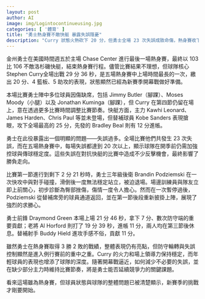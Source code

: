 ```yaml
---
layout: post
author: AI
image: img/Logintocontinueusing.jpg
categories: [ '體育' ]
title: "勇士熱身賽不敵快艇 暴露失誤隱憂"  
description: "Curry 狀態火熱砍下 20 分，但勇士全場 23 次失誤成致命傷，熱身賽收下 3 勝 2 敗，新賽季控球與防守成關鍵課題"  "
---
```

金州勇士在美國時間週五於主場 Chase Center 進行最後一場熱身賽，最終以 103 比 106 不敵洛杉磯快艇，結束熱身賽行程。儘管比賽結果不理想，但球隊核心 Stephen Curry全場出戰 29 分 36 秒，是五場熱身賽中上場時間最長的一次，繳出 20 分、4 籃板、5 助攻的表現，狀態顯然已經為新賽季開幕戰做好準備。  

本場比賽勇士陣中多位球員因傷缺席，包括 Jimmy Butler（腳踝）、Moses Moody（小腿）以及 Jonathan Kuminga（腳踝），但 Curry 在第四節仍留在場上，意在透過更多比賽時間調整比賽節奏。快艇方面，主力 Kawhi Leonard、James Harden、Chris Paul 等並未登場，但替補球員 Kobe Sanders 表現搶眼，攻下全場最高的 25 分，先發的 Bradley Beal 則有 12 分進帳。  

勇士在此役暴露出一個明顯的問題——失誤過多。全場比賽他們共發生 23 次失誤，而在五場熱身賽中，每場失誤都達到 20 次以上，顯示球隊在開季前仍需加強控球與傳球穩定度。這些失誤在對抗快艇的比賽中造成不少反擊機會，最終影響了勝負走向。  

比賽第一節進行到剩下 2 分 21 秒時，勇士三年級後衛 Brandin Podziemski 在一次快攻中與對手碰撞，滑倒後一度無法穩定站立，被迫退場。場邊訓練員與隊友立即上前關心，初步診斷為臀部挫傷，傷情一度令人擔心。然而在一次暫停過後，Podziemski 從替補席旁的球員通道返回，並在第一節後段重新披掛上陣，展現了強烈的求勝心。  

勇士前鋒 Draymond Green 本場上場 21 分 46 秒，拿下 7 分、數次防守端的重要貢獻；老將 Al Horford 則打了 19 分 39 秒，進帳 11 分，兩人均在第三節後休息。替補射手 Buddy Hield 進攻手感不俗，貢獻 11 分。  

雖然勇士在熱身賽取得 3 勝 2 敗的戰績，整體表現仍有亮點，但防守輪轉與失誤控制顯然是進入例行賽前的重中之重。Curry 的火力和場上領導力保持穩定，而年輕球員的表現也增添了球隊的深度。隨著開幕戰逼近，如何減少不必要的失誤，並在缺少部分主力時維持比賽節奏，將是勇士能否延續競爭力的關鍵課題。  

看來這場雖為熱身賽，但球員狀態與球隊的整體問題已被清楚顯示，新賽季的挑戰才剛要開始。
